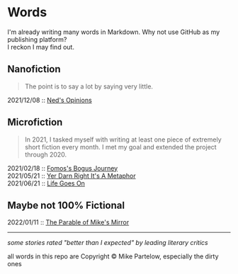 # Words

I'm already writing many words in Markdown. Why not use GitHub as my publishing platform?  
I reckon I may find out.

## Nanofiction

> The point is to say a lot by saying very little.

2021/12/08 :: [Ned's Opinions](nanofictions/20211208_neds_opinions.md)  

## Microfiction

> In 2021, I tasked myself with writing at least one piece of extremely short fiction every month.
> I met my goal and extended the project through 2020. 

2021/02/18 :: [Fomos's Bogus Journey](microfictions/20210218_fomoss_bogus_journey.md)  
2021/05/21 :: [Yer Darn Right It's A Metaphor](microfictions/20210521_yer_darn_right_its_a_metaphor.md)  
2021/06/21 :: [Life Goes On](microfictions/20210621_life_goes_on.md)  

## Maybe not 100% Fictional

2022/01/11 :: [The Parable of Mike's Mirror](etc/20220111_the_parable_of_mikes_mirror.md)

---

_some stories rated "better than I expected" by leading literary critics_

all words in this repo are Copyright © Mike Partelow, especially the dirty ones
